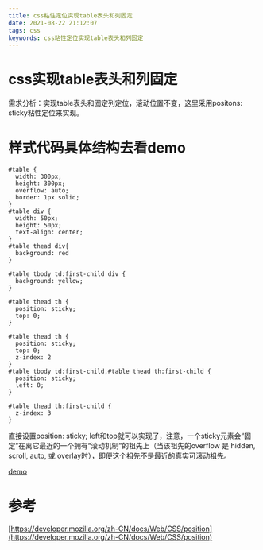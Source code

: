 ```yaml
---
title: css粘性定位实现table表头和列固定
date: 2021-08-22 21:12:07
tags: css
keywords: css粘性定位实现table表头和列固定
---
```

# css实现table表头和列固定
需求分析：实现table表头和固定列定位，滚动位置不变，这里采用positons: sticky粘性定位来实现。
<!--more-->

# 样式代码具体结构去看demo

```
#table {
  width: 300px;
  height: 300px;
  overflow: auto;
  border: 1px solid;
}
#table div {
  width: 50px;
  height: 50px;
  text-align: center;
}
#table thead div{
  background: red
}

#table tbody td:first-child div {
  background: yellow;
}

#table thead th {
  position: sticky;
  top: 0;
}

#table thead th {
  position: sticky;
  top: 0;
  z-index: 2
}
#table tbody td:first-child,#table thead th:first-child {
  position: sticky;
  left: 0;
}

#table thead th:first-child {
  z-index: 3
}
```
直接设置position: sticky; left和top就可以实现了，注意，一个sticky元素会“固定”在离它最近的一个拥有“滚动机制”的祖先上（当该祖先的overflow 是 hidden, scroll, auto, 或 overlay时），即便这个祖先不是最近的真实可滚动祖先。

[demo](https://jsbin.com/cenegoxita/edit?html,css,output)


# 参考
[https://developer.mozilla.org/zh-CN/docs/Web/CSS/position](https://developer.mozilla.org/zh-CN/docs/Web/CSS/position)